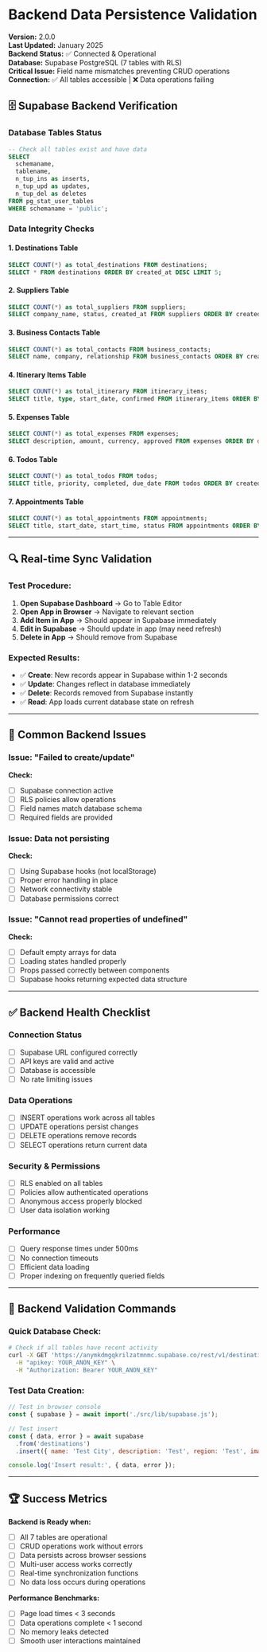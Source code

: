 # Backend Data Persistence Validation

**Version:** 2.0.0  
**Last Updated:** January 2025  
**Backend Status:** ✅ Connected & Operational  
**Database:** Supabase PostgreSQL (7 tables with RLS)  
**Critical Issue:** Field name mismatches preventing CRUD operations  
**Connection:** ✅ All tables accessible | ❌ Data operations failing

## 🗄️ **Supabase Backend Verification**

### **Database Tables Status**
```sql
-- Check all tables exist and have data
SELECT 
  schemaname,
  tablename,
  n_tup_ins as inserts,
  n_tup_upd as updates,
  n_tup_del as deletes
FROM pg_stat_user_tables 
WHERE schemaname = 'public';
```

### **Data Integrity Checks**

#### **1. Destinations Table**
```sql
SELECT COUNT(*) as total_destinations FROM destinations;
SELECT * FROM destinations ORDER BY created_at DESC LIMIT 5;
```

#### **2. Suppliers Table**  
```sql
SELECT COUNT(*) as total_suppliers FROM suppliers;
SELECT company_name, status, created_at FROM suppliers ORDER BY created_at DESC LIMIT 5;
```

#### **3. Business Contacts Table**
```sql
SELECT COUNT(*) as total_contacts FROM business_contacts;
SELECT name, company, relationship FROM business_contacts ORDER BY created_at DESC LIMIT 5;
```

#### **4. Itinerary Items Table**
```sql
SELECT COUNT(*) as total_itinerary FROM itinerary_items;
SELECT title, type, start_date, confirmed FROM itinerary_items ORDER BY start_date DESC LIMIT 5;
```

#### **5. Expenses Table**
```sql
SELECT COUNT(*) as total_expenses FROM expenses;
SELECT description, amount, currency, approved FROM expenses ORDER BY date DESC LIMIT 5;
```

#### **6. Todos Table**
```sql
SELECT COUNT(*) as total_todos FROM todos;
SELECT title, priority, completed, due_date FROM todos ORDER BY created_at DESC LIMIT 5;
```

#### **7. Appointments Table**
```sql
SELECT COUNT(*) as total_appointments FROM appointments;
SELECT title, start_date, start_time, status FROM appointments ORDER BY start_date DESC LIMIT 5;
```

---

## 🔍 **Real-time Sync Validation**

### **Test Procedure:**
1. **Open Supabase Dashboard** → Go to Table Editor
2. **Open App in Browser** → Navigate to relevant section
3. **Add Item in App** → Should appear in Supabase immediately
4. **Edit in Supabase** → Should update in app (may need refresh)
5. **Delete in App** → Should remove from Supabase

### **Expected Results:**
- ✅ **Create**: New records appear in Supabase within 1-2 seconds
- ✅ **Update**: Changes reflect in database immediately  
- ✅ **Delete**: Records removed from Supabase instantly
- ✅ **Read**: App loads current database state on refresh

---

## 🚨 **Common Backend Issues**

### **Issue: "Failed to create/update"**
**Check:**
- [ ] Supabase connection active
- [ ] RLS policies allow operations
- [ ] Field names match database schema
- [ ] Required fields are provided

### **Issue: Data not persisting**
**Check:**
- [ ] Using Supabase hooks (not localStorage)
- [ ] Proper error handling in place
- [ ] Network connectivity stable
- [ ] Database permissions correct

### **Issue: "Cannot read properties of undefined"**
**Check:**
- [ ] Default empty arrays for data
- [ ] Loading states handled properly
- [ ] Props passed correctly between components
- [ ] Supabase hooks returning expected data structure

---

## ✅ **Backend Health Checklist**

### **Connection Status**
- [ ] Supabase URL configured correctly
- [ ] API keys are valid and active
- [ ] Database is accessible
- [ ] No rate limiting issues

### **Data Operations**
- [ ] INSERT operations work across all tables
- [ ] UPDATE operations persist changes
- [ ] DELETE operations remove records
- [ ] SELECT operations return current data

### **Security & Permissions**
- [ ] RLS enabled on all tables
- [ ] Policies allow authenticated operations
- [ ] Anonymous access properly blocked
- [ ] User data isolation working

### **Performance**
- [ ] Query response times under 500ms
- [ ] No connection timeouts
- [ ] Efficient data loading
- [ ] Proper indexing on frequently queried fields

---

## 🎯 **Backend Validation Commands**

### **Quick Database Check:**
```bash
# Check if all tables have recent activity
curl -X GET 'https://anymkdmgqkrilzatmnmc.supabase.co/rest/v1/destinations?select=count' \
  -H "apikey: YOUR_ANON_KEY" \
  -H "Authorization: Bearer YOUR_ANON_KEY"
```

### **Test Data Creation:**
```javascript
// Test in browser console
const { supabase } = await import('./src/lib/supabase.js');

// Test insert
const { data, error } = await supabase
  .from('destinations')
  .insert({ name: 'Test City', description: 'Test', region: 'Test', image: 'https://example.com/test.jpg' });

console.log('Insert result:', { data, error });
```

---

## 🏆 **Success Metrics**

**Backend is Ready when:**
- [ ] All 7 tables are operational
- [ ] CRUD operations work without errors
- [ ] Data persists across browser sessions
- [ ] Multi-user access works correctly
- [ ] Real-time synchronization functions
- [ ] No data loss occurs during operations

**Performance Benchmarks:**
- [ ] Page load times < 3 seconds
- [ ] Data operations complete < 1 second
- [ ] No memory leaks detected
- [ ] Smooth user interactions maintained